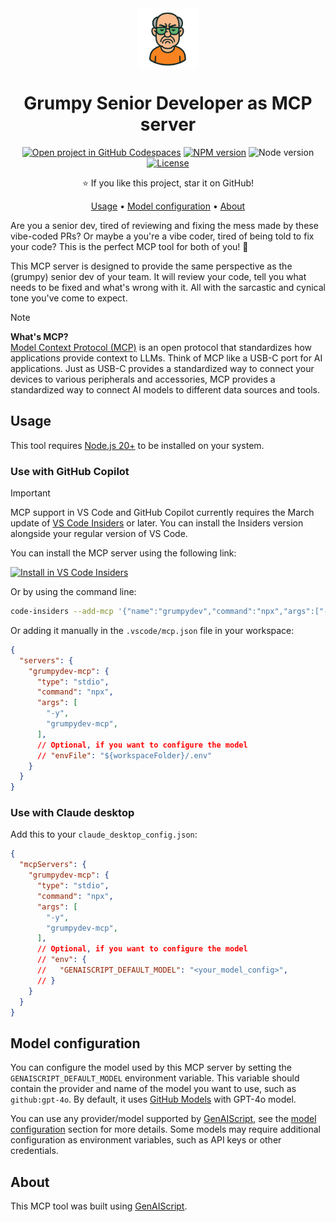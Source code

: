 <div align="center">

<img src="./docs/images/icon.png" alt="" align="center" height="96" />

# Grumpy Senior Developer as MCP server

[![Open project in GitHub Codespaces](https://img.shields.io/badge/Codespaces-Open-blue?style=flat-square&logo=github)](https://codespaces.new/sinedied/grumpydev-mcp?hide_repo_select=true&ref=main&quickstart=true)
[![NPM version](https://img.shields.io/npm/v/grumpydev-mcp.svg?style=flat-square)](https://www.npmjs.com/package/grumpydev-mcp)
![Node version](https://img.shields.io/badge/Node.js->=20-3c873a?style=flat-square)
[![License](https://img.shields.io/badge/License-MIT-yellow?style=flat-square)](LICENSE)

⭐ If you like this project, star it on GitHub!

[Usage](#usage) • [Model configuration](#model-configuration) • [About](#about)

</div>

Are you a senior dev, tired of reviewing and fixing the mess made by these vibe-coded PRs? Or maybe a you're a vibe coder, tired of being told to fix your code? This is the perfect MCP tool for both of you! 🫵

This MCP server is designed to provide the same perspective as the (grumpy) senior dev of your team. It will review your code, tell you what needs to be fixed and what's wrong with it. All with the sarcastic and cynical tone you've come to expect.

> [!NOTE]
> **What's MCP?**<br>[Model Context Protocol (MCP)](https://github.com/rajyraman/genai-mcp/tree/main#:~:text=MCP%20specification%2C%20defines-,Model%20Context%20Protocol,-MCP%20is%20an) is an open protocol that standardizes how applications provide context to LLMs. Think of MCP like a USB-C port for AI applications. Just as USB-C provides a standardized way to connect your devices to various peripherals and accessories, MCP provides a standardized way to connect AI models to different data sources and tools.

## Usage

This tool requires [Node.js 20+](https://nodejs.org/en/download/) to be installed on your system.

### Use with GitHub Copilot

> [!IMPORTANT]
> MCP support in VS Code and GitHub Copilot currently requires the March update of [VS Code Insiders](https://code.visualstudio.com/insiders/) or later. You can install the Insiders version alongside your regular version of VS Code.

You can install the MCP server using the following link:

[![Install in VS Code Insiders](https://img.shields.io/badge/VS_Code_Insiders-VS_Code_Insiders?style=flat-square&label=Install%20MCP%20Server&color=24bfa5)](https://insiders.vscode.dev/redirect?url=vscode-insiders%3Amcp%2Finstall%3F%257B%2522name%2522%253A%2522grumpydev%2522%252C%2522command%2522%253A%2522npx%2522%252C%2522args%2522%253A%255B%2522-y%2522%252C%2522grumpydev-mcp%2540latest%2522%255D%257D)

Or by using the command line:

```bash
code-insiders --add-mcp '{"name":"grumpydev","command":"npx","args":["-y","grumpydev-mcp"]}'
```

Or adding it manually in the `.vscode/mcp.json` file in your workspace:

```json
{
  "servers": {
    "grumpydev-mcp": {
      "type": "stdio",
      "command": "npx",
      "args": [
        "-y",
        "grumpydev-mcp",
      ],
      // Optional, if you want to configure the model
      // "envFile": "${workspaceFolder}/.env"
    }
  }
}
```

### Use with Claude desktop

Add this to your `claude_desktop_config.json`:

```json
{
  "mcpServers": {
    "grumpydev-mcp": {
      "type": "stdio",
      "command": "npx",
      "args": [
        "-y",
        "grumpydev-mcp",
      ],
      // Optional, if you want to configure the model
      // "env": {
      //   "GENAISCRIPT_DEFAULT_MODEL": "<your_model_config>",
      // }
    }
  }
}
```

## Model configuration

You can configure the model used by this MCP server by setting the `GENAISCRIPT_DEFAULT_MODEL` environment variable. This variable should contain the provider and name of the model you want to use, such as `github:gpt-4o`. By default, it uses [GitHub Models](https://github.com/marketplace/models) with GPT-4o model.

You can use any provider/model supported by [GenAIScript](https://microsoft.github.io/genaiscript/getting-started/configuration/), see the [model configuration](https://microsoft.github.io/genaiscript/getting-started/configuration/) section for more details. Some models may require additional configuration as environment variables, such as API keys or other credentials.

## About

This MCP tool was built using [GenAIScript](https://microsoft.github.io/genaiscript/).
